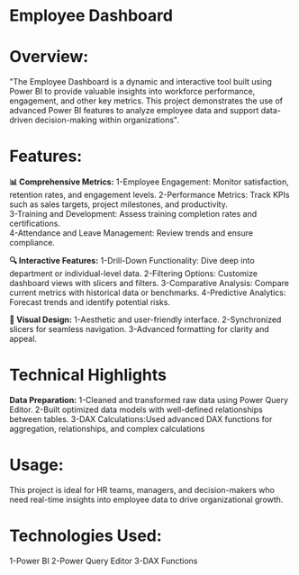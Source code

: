 # Employee Dashboard

# Overview:
"The Employee Dashboard is a dynamic and interactive tool built using Power BI to provide valuable insights into workforce performance, engagement, and other key metrics. This project demonstrates the use of advanced Power BI features to analyze employee data and support data-driven decision-making within organizations".

# Features:

**📊 Comprehensive Metrics:** 
1-Employee Engagement: Monitor satisfaction, retention rates, and engagement levels. 
2-Performance Metrics: Track KPIs such as sales targets, project milestones, and productivity.  
3-Training and Development: Assess training completion rates and certifications.  
4-Attendance and Leave Management: Review trends and ensure compliance. 

**🔍 Interactive Features:**
1-Drill-Down Functionality: Dive deep into department or individual-level data.
2-Filtering Options: Customize dashboard views with slicers and filters.
3-Comparative Analysis: Compare current metrics with historical data or benchmarks.
4-Predictive Analytics: Forecast trends and identify potential risks.

**🎨 Visual Design:**
1-Aesthetic and user-friendly interface.
2-Synchronized slicers for seamless navigation.
3-Advanced formatting for clarity and appeal.

# Technical Highlights

**Data Preparation:**
1-Cleaned and transformed raw data using Power Query Editor.
2-Built optimized data models with well-defined relationships between tables.
3-DAX Calculations:Used advanced DAX functions for aggregation, relationships, and complex calculations

 # Usage:
This project is ideal for HR teams, managers, and decision-makers who need real-time insights into employee data to drive organizational growth.

# Technologies Used:
1-Power BI
2-Power Query Editor
3-DAX Functions
